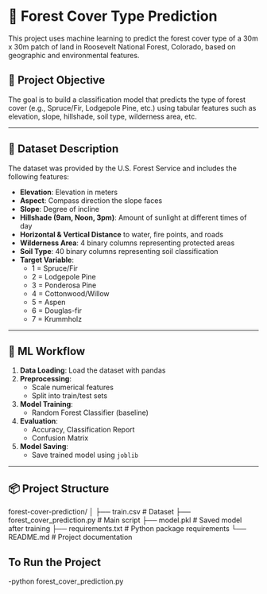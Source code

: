 # 🌲 Forest Cover Type Prediction

This project uses machine learning to predict the forest cover type of a 30m x 30m patch of land in Roosevelt National Forest, Colorado, based on geographic and environmental features.

## 📌 Project Objective

The goal is to build a classification model that predicts the type of forest cover (e.g., Spruce/Fir, Lodgepole Pine, etc.) using tabular features such as elevation, slope, hillshade, soil type, wilderness area, etc.

---

## 📁 Dataset Description

The dataset was provided by the U.S. Forest Service and includes the following features:

- **Elevation**: Elevation in meters
- **Aspect**: Compass direction the slope faces
- **Slope**: Degree of incline
- **Hillshade (9am, Noon, 3pm)**: Amount of sunlight at different times of day
- **Horizontal & Vertical Distance** to water, fire points, and roads
- **Wilderness Area**: 4 binary columns representing protected areas
- **Soil Type**: 40 binary columns representing soil classification
- **Target Variable**:
  - 1 = Spruce/Fir
  - 2 = Lodgepole Pine
  - 3 = Ponderosa Pine
  - 4 = Cottonwood/Willow
  - 5 = Aspen
  - 6 = Douglas-fir
  - 7 = Krummholz

---

## 🧠 ML Workflow

1. **Data Loading**: Load the dataset with pandas
2. **Preprocessing**:
   - Scale numerical features
   - Split into train/test sets
3. **Model Training**:
   - Random Forest Classifier (baseline)
4. **Evaluation**:
   - Accuracy, Classification Report
   - Confusion Matrix
5. **Model Saving**:
   - Save trained model using `joblib`

---

## 📦 Project Structure

forest-cover-prediction/
│
├── train.csv # Dataset
├── forest_cover_prediction.py # Main script
├── model.pkl # Saved model after training
├── requirements.txt # Python package requirements
└── README.md # Project documentation

## To Run the Project
 -python forest_cover_prediction.py
